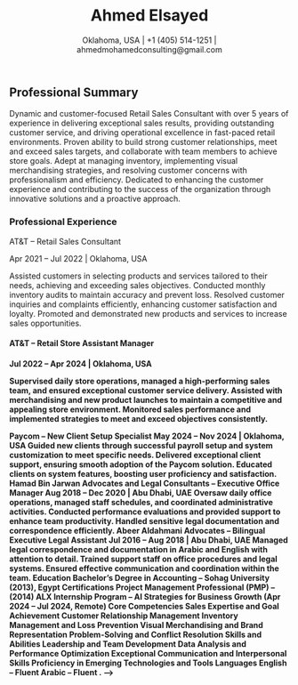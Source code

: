 </head>
<body>
    <header>
        <h1>Ahmed Elsayed</h1>
        <p>Oklahoma, USA | +1 (405) 514-1251 | ahmedmohamedconsulting@gmail.com</p>
    </header>
    <section>
        <h2>Professional Summary</h2>
        <p>Dynamic and customer-focused Retail Sales Consultant with over 5 years of experience in delivering exceptional sales results, providing outstanding customer service, and driving operational excellence in fast-paced retail environments. Proven ability to build strong customer relationships, meet and exceed sales targets, and collaborate with team members to achieve store goals. Adept at managing inventory, implementing visual merchandising strategies, and resolving customer concerns with professionalism and efficiency. Dedicated to enhancing the customer experience and contributing to the success of the organization through innovative solutions and a proactive approach.</p>
    </header>
    <section>
    <h3>Professional Experience</h3>
 <p>AT&T – Retail Sales Consultant <p>
 <p>Apr 2021 – Jul 2022 | Oklahoma, USA <p>
 <p>Assisted customers in selecting products and services tailored to their needs, achieving and exceeding sales objectives.
Conducted monthly inventory audits to maintain accuracy and prevent loss.
Resolved customer inquiries and complaints efficiently, enhancing customer satisfaction and loyalty.
Promoted and demonstrated new products and services to increase sales opportunities.</p>
 <h4>AT&T – Retail Store Assistant Manager<h4>
<p>Jul 2022 – Apr 2024 | Oklahoma, USA<p>
<p>Supervised daily store operations, managed a high-performing sales team, and ensured exceptional customer service delivery.
Assisted with merchandising and new product launches to maintain a competitive and appealing store environment.
Monitored sales performance and implemented strategies to meet and exceed objectives consistently.</p>
Paycom – New Client Setup Specialist
May 2024 – Nov 2024 | Oklahoma, USA
Guided new clients through successful payroll setup and system customization to meet specific needs.
Delivered exceptional client support, ensuring smooth adoption of the Paycom solution.
Educated clients on system features, boosting user proficiency and satisfaction.
Hamad Bin Jarwan Advocates and Legal Consultants – Executive Office Manager
Aug 2018 – Dec 2020 | Abu Dhabi, UAE
Oversaw daily office operations, managed staff schedules, and coordinated administrative activities.
Conducted performance evaluations and provided support to enhance team productivity.
Handled sensitive legal documentation and correspondence efficiently.
Abeer Aldahmani Advocates – Bilingual Executive Legal Assistant
Jul 2016 – Aug 2018 | Abu Dhabi, UAE
Managed legal correspondence and documentation in Arabic and English with attention to detail.
Trained support staff on office procedures and legal systems.
Ensured effective communication and coordination within the team.
Education
Bachelor’s Degree in Accounting – Sohag University (2013), Egypt
Certifications
Project Management Professional (PMP) – (2014)
ALX Internship Program – AI Strategies for Business Growth (Apr 2024 – Jul 2024, Remote)
Core Competencies
Sales Expertise and Goal Achievement
Customer Relationship Management
Inventory Management and Loss Prevention
Visual Merchandising and Brand Representation
Problem-Solving and Conflict Resolution
Skills and Abilities
Leadership and Team Development
Data Analysis and Performance Optimization
Exceptional Communication and Interpersonal Skills
Proficiency in Emerging Technologies and Tools
Languages
English – Fluent
Arabic – Fluent
. -->
</body>
</html>
